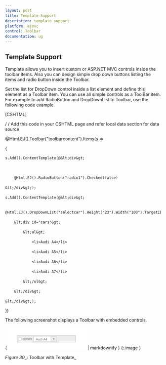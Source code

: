 ```yaml
---
layout: post
title: Template-Support
description: template support
platform: ejmvc
control: Toolbar
documentation: ug
---
```


## Template Support

Template allows you to insert custom or ASP.NET MVC controls inside the toolbar items. Also you can design simple drop down buttons listing the items and radio button inside the Toolbar.

Set the list for DropDown control inside a list element and define this element as a Toolbar item. You can use all simple controls as a ToolBar item. For example to add RadioButton and DropDownList to Toolbar, use the following code example.



[CSHTML] 

/ / Add this code in your CSHTML page and refer local data section for data source

@Html.EJ().Toolbar("toolbarcontent").Items(s =>

{

    s.Add().ContentTemplate(@&lt;div&gt;



        @Html.EJ().RadioButton("radio1").Checked(false)

    &lt;/div&gt;);

    s.Add().ContentTemplate(@&lt;div&gt;

        @Html.EJ().DropDownList("selectcar").Height("23").Width("100").TargetID("cars").SelectedItemIndex(0)

        &lt;div id="cars"&gt;

            &lt;ul&gt;

                <li>Audi A4</li>

                <li>Audi A5</li>

                <li>Audi A6</li>

                <li>Audi A7</li>

            &lt;/ul&gt;

        &lt;/div&gt;

    &lt;/div&gt;);

})



The following screenshot displays a Toolbar with embedded controls.

{ ![](Template-Support_images/Template-Support_img1.png) | markdownify }
{:.image }


_Figure_ _30__: Toolbar with Template_

